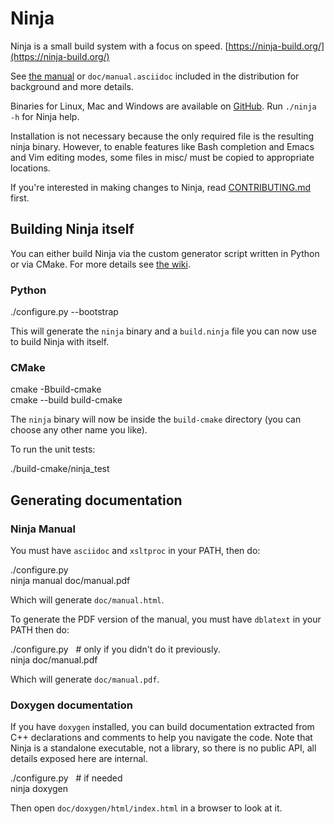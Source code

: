 # Ninja

Ninja is a small build system with a focus on speed. [https://ninja-build.org/](https://ninja-build.org/)

See [the manual](https://ninja-build.org/manual.html) or `doc/manual.asciidoc` included in the distribution for background and more details.

Binaries for Linux, Mac and Windows are available on [GitHub](https://github.com/ninja-build/ninja/releases). Run `./ninja -h` for Ninja help.

Installation is not necessary because the only required file is the resulting ninja binary. However, to enable features like Bash completion and Emacs and Vim editing modes, some files in misc/ must be copied to appropriate locations.

If you're interested in making changes to Ninja, read [CONTRIBUTING.md](CONTRIBUTING.md) first.

## Building Ninja itself

You can either build Ninja via the custom generator script written in Python or via CMake. For more details see [the wiki](https://github.com/ninja-build/ninja/wiki).

### Python

./configure.py --bootstrap

This will generate the `ninja` binary and a `build.ninja` file you can now use to build Ninja with itself.

### CMake

cmake -Bbuild-cmake  
cmake --build build-cmake

The `ninja` binary will now be inside the `build-cmake` directory (you can choose any other name you like).

To run the unit tests:

./build-cmake/ninja_test

## Generating documentation

### Ninja Manual

You must have `asciidoc` and `xsltproc` in your PATH, then do:

./configure.py  
ninja manual doc/manual.pdf

Which will generate `doc/manual.html`.

To generate the PDF version of the manual, you must have `dblatext` in your PATH then do:

./configure.py    # only if you didn't do it previously.  
ninja doc/manual.pdf

Which will generate `doc/manual.pdf`.

### Doxygen documentation

If you have `doxygen` installed, you can build documentation extracted from C++ declarations and comments to help you navigate the code. Note that Ninja is a standalone executable, not a library, so there is no public API, all details exposed here are internal.

./configure.py   # if needed  
ninja doxygen

Then open `doc/doxygen/html/index.html` in a browser to look at it.